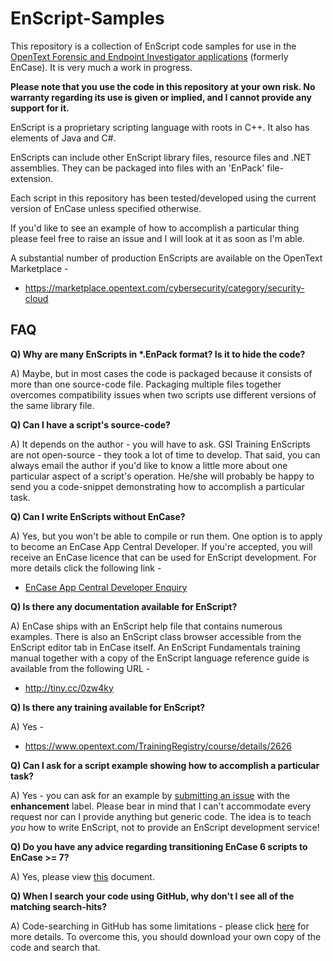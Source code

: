 # EnScript-Samples
This repository is a collection of EnScript code samples for use in the [OpenText Forensic and Endpoint Investigator applications](https://www.opentext.com/solutions/digital-forensic-investigations) (formerly EnCase). It is very much a work in progress.

**Please note that you use the code in this repository at your own risk. No warranty regarding its use is given or implied, and I cannot provide any support for it.**

EnScript is a proprietary scripting language with roots in C++. It also has elements of Java and C#.

EnScripts can include other EnScript library files, resource files and .NET assemblies. They can be packaged into files with an 'EnPack' file-extension.

Each script in this repository has been tested/developed using the current version of EnCase unless specified otherwise.

If you'd like to see an example of how to accomplish a particular thing please feel free to raise an issue and I will look at it as soon as I'm able.

A substantial number of production EnScripts are available on the OpenText Marketplace -

* https://marketplace.opentext.com/cybersecurity/category/security-cloud

## FAQ
__Q) Why are many EnScripts in *.EnPack format? Is it to hide the code?__

A) Maybe, but in most cases the code is packaged because it consists of more than one source-code file. Packaging multiple files together overcomes compatibility issues when two scripts use different versions of the same library file.

__Q) Can I have a script's source-code?__

A) It depends on the author - you will have to ask. GSI Training EnScripts are not open-source - they took a lot of time to develop. That said, you can always email the author if you'd like to know a little more about one particular aspect of a script's operation. He/she will probably be happy to send you a code-snippet demonstrating how to accomplish a particular task.

__Q) Can I write EnScripts without EnCase?__

A) Yes, but you won't be able to compile or run them. One option is to apply to become an EnCase App Central Developer. If you're accepted, you will receive an EnCase licence that can be used for EnScript development. For more details click the following link -

* [EnCase App Central Developer Enquiry](mailto:encasetraining@opentext.com?subject=Becoming%20an%20EnCase%20App%20Central%20Developer)

__Q) Is there any documentation available for EnScript?__

A) EnCase ships with an EnScript help file that contains numerous examples. There is also an EnScript class browser accessible from the EnScript editor tab in EnCase itself. An EnScript Fundamentals training manual together with a copy of the EnScript language reference guide is available from the following URL -

* http://tiny.cc/0zw4ky

__Q) Is there any training available for EnScript?__

A) Yes - 

* https://www.opentext.com/TrainingRegistry/course/details/2626

__Q) Can I ask for a script example showing how to accomplish a particular task?__

A) Yes - you can ask for an example by [submitting an issue](https://github.com/sdckey/EnScript-Samples/issues) with the **enhancement** label. Please bear in mind that I can't accommodate every request nor can I provide anything but generic code. The idea is to teach *you* how to write EnScript, not to provide an EnScript development service!

__Q) Do you have any advice regarding transitioning EnCase 6 scripts to EnCase >= 7?__

A) Yes, please view [this](https://github.com/sdckey/EnScript-Samples/blob/master/24%20-%20Transitioning%20From%20EnCase%206/EnScript%20Changes%20From%20EnCase%20V6%20to%20EnCase%20V7%20(V3).pdf) document.

__Q) When I search your code using GitHub, why don't I see all of the matching search-hits?__

A) Code-searching in GitHub has some limitations - please click [here](https://docs.github.com/en/search-github/searching-on-github/searching-code#considerations-for-code-search) for more details. To overcome this, you should download your own copy of the code and search that.

